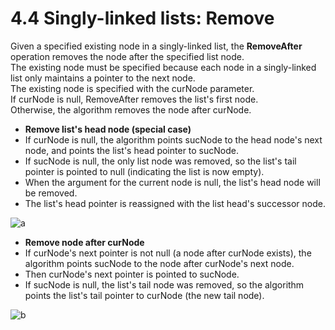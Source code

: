 # 4.4 Singly-linked lists: Remove

Given a specified existing node in a singly-linked list, the **RemoveAfter** operation removes the node after the specified list node.   
The existing node must be specified because each node in a singly-linked list only maintains a pointer to the next node.   
The existing node is specified with the curNode parameter.   
If curNode is null, RemoveAfter removes the list's first node.   
Otherwise, the algorithm removes the node after curNode.   

* **Remove list's head node (special case)**
* If curNode is null, the algorithm points sucNode to the head node's next node, and points the list's head pointer to sucNode.
* If sucNode is null, the only list node was removed, so the list's tail pointer is pointed to null (indicating the list is now empty).
* When the argument for the current node is null, the list's head node will be removed.
* The list's head pointer is reassigned with the list head's successor node.

![a](https://github.com/ijaejun1025/CIS223-Algorithms/assets/154036705/e97ed26c-cb21-4a92-90ef-d2f70e9f80b5)

* **Remove node after curNode**
* If curNode's next pointer is not null (a node after curNode exists), the algorithm points sucNode to the node after curNode's next node.   
* Then curNode's next pointer is pointed to sucNode.
* If sucNode is null, the list's tail node was removed, so the algorithm points the list's tail pointer to curNode (the new tail node).

![b](https://github.com/ijaejun1025/CIS223-Algorithms/assets/154036705/ebb3d16f-ecd1-4ae2-be9c-de3d01c2d1af)
